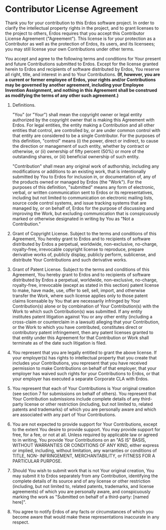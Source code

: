 # Contributor License Agreement

Thank you for your contribution to this Erdos software project. In order to clarify the intellectual
property rights in the project, and to grant licenses to the project to others, Erdos requires that
you accept this Contributor License Agreement ("Agreement"). This license is for your protection as
a Contributor as well as the protection of Erdos, its users, and its licensees; you may still
license your own Contributions under other terms.

You accept and agree to the following terms and conditions for Your present and future Contributions
submitted to Erdos. Except for the license granted herein to Erdos and recipients of software
distributed by Erdos, You reserve all right, title, and interest in and to Your Contributions.
**(If, however, you are a current or former employee of Erdos, your rights and/or Contributions
may be governed by another agreement, including your Employee Invention Assignment, and nothing in
this Agreement shall be construed as modifying the terms of any other such agreement.)**

1. Definitions.

   "You" (or "Your") shall mean the copyright owner or legal entity authorized by the copyright
   owner that is making this Agreement with Erdos. For legal entities, the entity making a
   Contribution and all other entities that control, are controlled by, or are under common control
   with that entity are considered to be a single Contributor. For the purposes of this definition,
   "control" means (i) the power, direct or indirect, to cause the direction or management of such
   entity, whether by contract or otherwise, or (ii) ownership of fifty percent (50%) or more of the
   outstanding shares, or (iii) beneficial ownership of such entity.

   "Contribution" shall mean any original work of authorship, including any modifications or
   additions to an existing work, that is intentionally submitted by You to Erdos for inclusion in,
   or documentation of, any of the products owned or managed by Erdos (the "Work"). For the purposes
   of this definition, "submitted" means any form of electronic, verbal, or written communication
   sent to Erdos or its representatives, including but not limited to communication on electronic
   mailing lists, source code control systems, and issue tracking systems that are managed by, or on
   behalf of, Erdos for the purpose of discussing and improving the Work, but excluding
   communication that is conspicuously marked or otherwise designated in writing by You as "Not a
   Contribution."

2. Grant of Copyright License.  Subject to the terms and conditions of this Agreement, You hereby
   grant to Erdos and to recipients of software distributed by Erdos a perpetual, worldwide,
   non-exclusive, no-charge, royalty-free, irrevocable copyright license to reproduce, prepare
   derivative works of, publicly display, publicly perform, sublicense, and distribute Your
   Contributions and such derivative works.

3. Grant of Patent License. Subject to the terms and conditions of this Agreement, You hereby grant
   to Erdos and to recipients of software distributed by Erdos a perpetual, worldwide,
   non-exclusive, no-charge, royalty-free, irrevocable (except as stated in this section) patent
   license to make, have made, use, offer to sell, sell, import, and otherwise transfer the Work,
   where such license applies only to those patent claims licensable by You that are necessarily
   infringed by Your Contribution(s) alone or by combination of Your Contribution(s) with the Work
   to which such Contribution(s) was submitted. If any entity institutes patent litigation against
   You or any other entity (including a cross-claim or counterclaim in a lawsuit) alleging that your
   Contribution, or the Work to which you have contributed, constitutes direct or contributory
   patent infringement, then any patent licenses granted to that entity under this Agreement for
   that Contribution or Work shall terminate as of the date such litigation is filed.

4. You represent that you are legally entitled to grant the above license. If your employer(s) has
   rights to intellectual property that you create that includes your Contributions, you represent
   that you have received permission to make Contributions on behalf of that employer, that your
   employer has waived such rights for your Contributions to Erdos, or that your employer has
   executed a separate Corporate CLA with Erdos.

5. You represent that each of Your Contributions is Your original creation (see section 7 for
   submissions on behalf of others). You represent that Your Contribution submissions include
   complete details of any third-party license or other restriction (including, but not limited to,
   related patents and trademarks) of which you are personally aware and which are associated with
   any part of Your Contributions.

6. You are not expected to provide support for Your Contributions, except to the extent You desire
   to provide support. You may provide support for free, for a fee, or not at all. Unless required
   by applicable law or agreed to in writing, You provide Your Contributions on an "AS IS" BASIS,
   WITHOUT WARRANTIES OR CONDITIONS OF ANY KIND, either express or implied, including, without
   limitation, any warranties or conditions of TITLE, NON- INFRINGEMENT, MERCHANTABILITY, or FITNESS
   FOR A PARTICULAR PURPOSE.

7. Should You wish to submit work that is not Your original creation, You may submit it to Erdos
   separately from any Contribution, identifying the complete details of its source and of any
   license or other restriction (including, but not limited to, related patents, trademarks, and
   license agreements) of which you are personally aware, and conspicuously marking the work as
   "Submitted on behalf of a third-party: [named here]".

8. You agree to notify Erdos of any facts or circumstances of which you become aware that would make
   these representations inaccurate in any respect.
